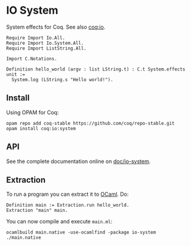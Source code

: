 # IO System
System effects for Coq. See also [coq:io](https://github.com/clarus/io).

    Require Import Io.All.
    Require Import Io.System.All.
    Require Import ListString.All.

    Import C.Notations.

    Definition hello_world (argv : list LString.t) : C.t System.effects unit :=
      System.log (LString.s "Hello world!").

## Install
Using OPAM for Coq:

    opam repo add coq-stable https://github.com/coq/repo-stable.git
    opam install coq:io:system

## API
See the complete documentation online on [doc/io-system](http://clarus.github.io/doc/io-system/Io.System.System.html).

## Extraction
To run a program you can extract it to [OCaml](https://ocaml.org/). Do:

    Definition main := Extraction.run hello_world.
    Extraction "main" main.

You can now compile and execute `main.ml`:

    ocamlbuild main.native -use-ocamlfind -package io-system
    ./main.native

